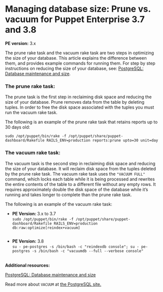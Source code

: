 # Managing database size: Prune vs. vacuum for Puppet Enterprise 3.7 and 3.8
<p><strong>PE version:</strong> 3.x</p>
<p>The prune rake task and the vacuum rake task are two steps in optimizing the size of your database. This article explains the difference between them, and provides example commands for running them. For step by step instructions on reducing the size of your database, see: <a href="https://support.puppet.com/hc/en-us/articles/204924364-PostgreSQL-Database-Maintenance-and-Size">PostgreSQL: Database maintenance and size</a>.</p>
<h3><strong>The prune rake task:</strong></h3>
<p>The prune task is the first step in reclaiming disk space and reducing the size of your database. Prune removes data from the table by deleting tuples. In order to free the disk space associated with the tuples you must run the vacuum rake task.</p>
<p>The following is an example of the prune rake task that retains reports up to 30 days old:</p>
<p><code>sudo /opt/puppet/bin/rake -f /opt/puppet/share/puppet-dashboard/Rakefile RAILS_ENV=production reports:prune upto=30 unit=day</code></p>
<h3><strong>The vacuum rake task:</strong></h3>
<p>The vacuum task is the second step in reclaiming disk space and reducing the size of your database. It will reclaim disk space from the tuples deleted by the prune rake task. The vacuum rake task uses the <code>"VACUUM FULL"</code> command, which locks each table while it is being processed and rewrites the entire contents of the table to a different file without any empty rows. It requires approximately double the disk space of the database while it’s running and takes longer to complete than the prune rake task.</p>
<p>The following is an example of the vacuum rake task:</p>
<ul>
<li>
<strong>PE Version: </strong>3.x to 3.7<br><code>sudo /opt/puppet/bin/rake -f /opt/puppet/share/puppet-dashboard/Rakefile RAILS_ENV=production db:raw:optimize[reindex+vacuum]<br><br></code>
</li>
</ul>
<ul>
<li>
<strong>PE Version:</strong> 3.8<br><code>su - pe-postgres -s /bin/bash -c "reindexdb console"; su - pe-postgres -s /bin/bash -c "vacuumdb --full --verbose console"</code>
</li>
</ul>
<p><strong><br>Additional resources:</strong></p>
<p><a href="https://support.puppet.com/hc/en-us/articles/204924364-PostgreSQL-Database-maintenance-and-size">PostgreSQL: Database maintenance and size</a></p>
<p>Read more about <code>VACUUM</code> at <a href="https://www.postgresql.org/docs/9.2/sql-vacuum.html">the PostgreSQL site.</a></p>

